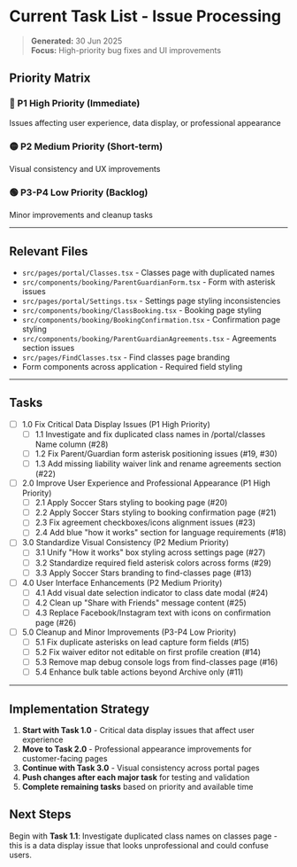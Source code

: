 # Current Task List - Issue Processing
> **Generated:** 30 Jun 2025  
> **Focus:** High-priority bug fixes and UI improvements

## Priority Matrix

### 🔴 P1 High Priority (Immediate)
Issues affecting user experience, data display, or professional appearance

### 🟡 P2 Medium Priority (Short-term) 
Visual consistency and UX improvements

### 🟢 P3-P4 Low Priority (Backlog)
Minor improvements and cleanup tasks

---

## Relevant Files

- `src/pages/portal/Classes.tsx` - Classes page with duplicated names
- `src/components/booking/ParentGuardianForm.tsx` - Form with asterisk issues  
- `src/pages/portal/Settings.tsx` - Settings page styling inconsistencies
- `src/components/booking/ClassBooking.tsx` - Booking page styling
- `src/components/booking/BookingConfirmation.tsx` - Confirmation page styling
- `src/components/booking/ParentGuardianAgreements.tsx` - Agreements section issues
- `src/pages/FindClasses.tsx` - Find classes page branding
- Form components across application - Required field styling

---

## Tasks

- [ ] 1.0 Fix Critical Data Display Issues (P1 High Priority)
  - [ ] 1.1 Investigate and fix duplicated class names in /portal/classes Name column (#28)
  - [ ] 1.2 Fix Parent/Guardian form asterisk positioning issues (#19, #30)
  - [ ] 1.3 Add missing liability waiver link and rename agreements section (#22)

- [ ] 2.0 Improve User Experience and Professional Appearance (P1 High Priority)  
  - [ ] 2.1 Apply Soccer Stars styling to booking page (#20)
  - [ ] 2.2 Apply Soccer Stars styling to booking confirmation page (#21)
  - [ ] 2.3 Fix agreement checkboxes/icons alignment issues (#23)
  - [ ] 2.4 Add blue "how it works" section for language requirements (#18)

- [ ] 3.0 Standardize Visual Consistency (P2 Medium Priority)
  - [ ] 3.1 Unify "How it works" box styling across settings page (#27)
  - [ ] 3.2 Standardize required field asterisk colors across forms (#29)
  - [ ] 3.3 Apply Soccer Stars branding to find-classes page (#13)

- [ ] 4.0 User Interface Enhancements (P2 Medium Priority)
  - [ ] 4.1 Add visual date selection indicator to class date modal (#24)
  - [ ] 4.2 Clean up "Share with Friends" message content (#25) 
  - [ ] 4.3 Replace Facebook/Instagram text with icons on confirmation page (#26)

- [ ] 5.0 Cleanup and Minor Improvements (P3-P4 Low Priority)
  - [ ] 5.1 Fix duplicate asterisks on lead capture form fields (#15)
  - [ ] 5.2 Fix waiver editor not editable on first profile creation (#14)
  - [ ] 5.3 Remove map debug console logs from find-classes page (#16)
  - [ ] 5.4 Enhance bulk table actions beyond Archive only (#11)

---

## Implementation Strategy

1. **Start with Task 1.0** - Critical data display issues that affect user experience
2. **Move to Task 2.0** - Professional appearance improvements for customer-facing pages
3. **Continue with Task 3.0** - Visual consistency across portal pages
4. **Push changes after each major task** for testing and validation
5. **Complete remaining tasks** based on priority and available time

## Next Steps

Begin with **Task 1.1**: Investigate duplicated class names on classes page - this is a data display issue that looks unprofessional and could confuse users.